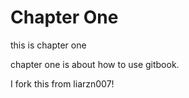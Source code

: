 # Chapter One

this is chapter one

chapter one is about how to use gitbook.

I fork this from liarzn007!